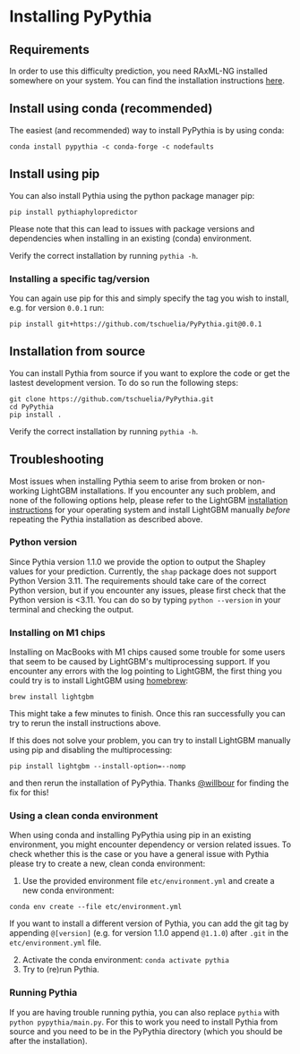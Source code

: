 # Installing PyPythia

## Requirements

In order to use this difficulty prediction, you need RAxML-NG installed somewhere on your system. You can find the
installation instructions [here](https://github.com/amkozlov/raxml-ng).

## Install using conda (recommended)

The easiest (and recommended) way to install PyPythia is by using conda:

```
conda install pypythia -c conda-forge -c nodefaults
```

## Install using pip

You can also install Pythia using the python package manager pip:

```
pip install pythiaphylopredictor
```

Please note that this can lead to issues with package versions and dependencies when installing in an existing (conda)
environment.

Verify the correct installation by running `pythia -h`.

### Installing a specific tag/version

You can again use pip for this and simply specify the tag you wish to install, e.g. for version `0.0.1` run:

```
pip install git+https://github.com/tschuelia/PyPythia.git@0.0.1
```

## Installation from source

You can install Pythia from source if you want to explore the code or get the lastest development version.
To do so run the following steps:

```
git clone https://github.com/tschuelia/PyPythia.git
cd PyPythia
pip install .
```

Verify the correct installation by running `pythia -h`.

## Troubleshooting

Most issues when installing Pythia seem to arise from broken or non-working LightGBM installations. If you encounter any
such problem, and none of the following options help, please refer to the
LightGBM [installation instructions](https://github.com/microsoft/LightGBM/tree/master/python-package) for your
operating system and install LightGBM manually _before_ repeating the Pythia installation as described above.

### Python version

Since Pythia version 1.1.0 we provide the option to output the Shapley values for your prediction. Currently, the `shap`
package does not support Python Version 3.11. The requirements should take care of the correct Python version, but if
you encounter any issues, please first check that the Python version is <3.11. You can do so by typing
`python --version` in your terminal and checking the output.

### Installing on M1 chips

Installing on MacBooks with M1 chips caused some trouble for some users that seem to be caused by LightGBM's
multiprocessing support. If you encounter any errors with the log pointing to LightGBM, the first thing you could try is
to install LightGBM using [homebrew](https://brew.sh/index):

```
brew install lightgbm
```

This might take a few minutes to finish.
Once this ran successfully you can try to rerun the install instructions above.

If this does not solve your problem, you can try to install LightGBM manually using pip and disabling the
multiprocessing:

```
pip install lightgbm --install-option=--nomp
```

and then rerun the installation of PyPythia. Thanks [@willbour](https://github.com/willbour) for finding the fix for
this!

### Using a clean conda environment

When using conda and installing PyPythia using pip in an existing environment, you might encounter dependency or version
related issues. To check whether this is the case or you have a general issue with Pythia please try to create a new,
clean conda environment:

1. Use the provided environment file `etc/environment.yml` and create a new conda environment:

```
conda env create --file etc/environment.yml
```

If you want to install a different version of Pythia, you can add the git tag by appending `@[version]` (e.g. for
version 1.1.0 append `@1.1.0`) after `.git` in the `etc/environment.yml` file.

2. Activate the conda environment: `conda activate pythia`
3. Try to (re)run Pythia.

### Running Pythia

If you are having trouble running pythia, you can also replace `pythia` with `python pypythia/main.py`. For this
to work you need to install Pythia from source and you need to be in the PyPythia directory (which you should be after
the installation).

